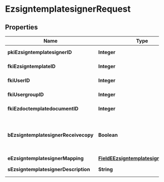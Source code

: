 

# EzsigntemplatesignerRequest

## Properties

Name | Type | Description | Notes
------------ | ------------- | ------------- | -------------
**pkiEzsigntemplatesignerID** | **Integer** | The unique ID of the Ezsigntemplatesigner |  [optional]
**fkiEzsigntemplateID** | **Integer** | The unique ID of the Ezsigntemplate | 
**fkiUserID** | **Integer** | The unique ID of the User |  [optional]
**fkiUsergroupID** | **Integer** | The unique ID of the Usergroup |  [optional]
**fkiEzdoctemplatedocumentID** | **Integer** | The unique ID of the Ezdoctemplatedocument |  [optional]
**bEzsigntemplatesignerReceivecopy** | **Boolean** | If this flag is true. The signatory will receive a copy of every signed Ezsigndocument even if it ain&#39;t required to sign the document. |  [optional]
**eEzsigntemplatesignerMapping** | [**FieldEEzsigntemplatesignerMapping**](FieldEEzsigntemplatesignerMapping.md) |  |  [optional]
**sEzsigntemplatesignerDescription** | **String** | The description of the Ezsigntemplatesigner | 




